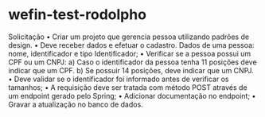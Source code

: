 # wefin-test-rodolpho

Solicitação
•	Criar um projeto que gerencia pessoa utilizando padrões de design.
•	Deve receber dados e efetuar o cadastro. Dados de uma pessoa: nome, identificador e tipo Identificador;
•	Verificar se a pessoa possui um CPF ou um CNPJ:
a)	Caso o identificador da pessoa tenha 11 posições deve indicar que um CPF. 
b)	Se possuir 14 posições, deve indicar que um CNPJ.
•	Deve validar se o identificador foi informado antes de verificar os tamanhos;
•	A requisição deve ser tratada com método POST através de um endpoint gerado pelo Spring;
•	Adicionar documentação no endpoint;
•	Gravar a atualização no banco de dados.
